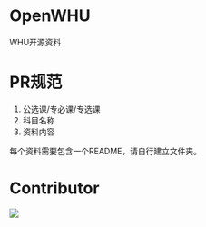 # OpenWHU
WHU开源资料
# PR规范
1. 公选课/专必课/专选课
2. 科目名称
3. 资料内容

每个资料需要包含一个README，请自行建立文件夹。  
# Contributor  
<a href="https://github.com/WhuCodingAndOpen/OpenWhu/graphs/contributors">
  <img src="https://contrib.rocks/image?repo=WhuCodingAndOpen/OpenWhu" />
</a>
